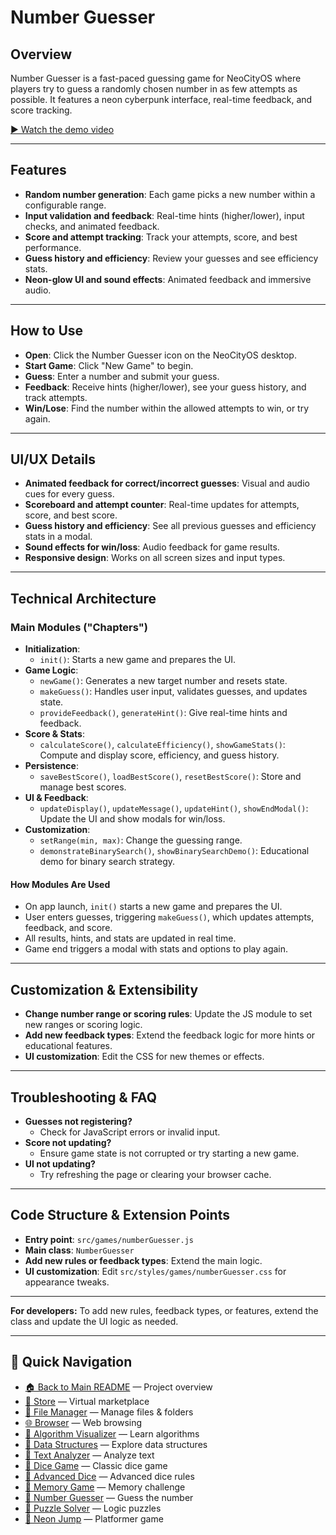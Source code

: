 # Number Guesser

## Overview
Number Guesser is a fast-paced guessing game for NeoCityOS where players try to guess a randomly chosen number in as few attempts as possible. It features a neon cyberpunk interface, real-time feedback, and score tracking.

[▶️ Watch the demo video](../../number-guesser-vid.mp4)

---

## Features
- **Random number generation**: Each game picks a new number within a configurable range.
- **Input validation and feedback**: Real-time hints (higher/lower), input checks, and animated feedback.
- **Score and attempt tracking**: Track your attempts, score, and best performance.
- **Guess history and efficiency**: Review your guesses and see efficiency stats.
- **Neon-glow UI and sound effects**: Animated feedback and immersive audio.

---

## How to Use
- **Open**: Click the Number Guesser icon on the NeoCityOS desktop.
- **Start Game**: Click "New Game" to begin.
- **Guess**: Enter a number and submit your guess.
- **Feedback**: Receive hints (higher/lower), see your guess history, and track attempts.
- **Win/Lose**: Find the number within the allowed attempts to win, or try again.

---

## UI/UX Details
- **Animated feedback for correct/incorrect guesses**: Visual and audio cues for every guess.
- **Scoreboard and attempt counter**: Real-time updates for attempts, score, and best score.
- **Guess history and efficiency**: See all previous guesses and efficiency stats in a modal.
- **Sound effects for win/loss**: Audio feedback for game results.
- **Responsive design**: Works on all screen sizes and input types.

---

## Technical Architecture

### Main Modules ("Chapters")
- **Initialization**:
  - `init()`: Starts a new game and prepares the UI.
- **Game Logic**:
  - `newGame()`: Generates a new target number and resets state.
  - `makeGuess()`: Handles user input, validates guesses, and updates state.
  - `provideFeedback()`, `generateHint()`: Give real-time hints and feedback.
- **Score & Stats**:
  - `calculateScore()`, `calculateEfficiency()`, `showGameStats()`: Compute and display score, efficiency, and guess history.
- **Persistence**:
  - `saveBestScore()`, `loadBestScore()`, `resetBestScore()`: Store and manage best scores.
- **UI & Feedback**:
  - `updateDisplay()`, `updateMessage()`, `updateHint()`, `showEndModal()`: Update the UI and show modals for win/loss.
- **Customization**:
  - `setRange(min, max)`: Change the guessing range.
  - `demonstrateBinarySearch()`, `showBinarySearchDemo()`: Educational demo for binary search strategy.

#### How Modules Are Used
- On app launch, `init()` starts a new game and prepares the UI.
- User enters guesses, triggering `makeGuess()`, which updates attempts, feedback, and score.
- All results, hints, and stats are updated in real time.
- Game end triggers a modal with stats and options to play again.

---

## Customization & Extensibility
- **Change number range or scoring rules**: Update the JS module to set new ranges or scoring logic.
- **Add new feedback types**: Extend the feedback logic for more hints or educational features.
- **UI customization**: Edit the CSS for new themes or effects.

---

## Troubleshooting & FAQ
- **Guesses not registering?**
  - Check for JavaScript errors or invalid input.
- **Score not updating?**
  - Ensure game state is not corrupted or try starting a new game.
- **UI not updating?**
  - Try refreshing the page or clearing your browser cache.

---

## Code Structure & Extension Points
- **Entry point**: `src/games/numberGuesser.js`
- **Main class**: `NumberGuesser`
- **Add new rules or feedback types**: Extend the main logic.
- **UI customization**: Edit `src/styles/games/numberGuesser.css` for appearance tweaks.

---

**For developers:**
To add new rules, feedback types, or features, extend the class and update the UI logic as needed. 

---

## 🔗 Quick Navigation

- [🏠 Back to Main README](../../README.md) — Project overview
- [🛒 Store](./Store.md) — Virtual marketplace
- [📁 File Manager](./FileManager.md) — Manage files & folders
- [🌐 Browser](./Browser.md) — Web browsing
- [🧮 Algorithm Visualizer](./AlgorithmVisualizer.md) — Learn algorithms
- [🧱 Data Structures](./DataStructures.md) — Explore data structures
- [📝 Text Analyzer](./TextAnalyzer.md) — Analyze text
- [🎲 Dice Game](./DiceGame.md) — Classic dice game
- [🎲 Advanced Dice](./AdvancedDice.md) — Advanced dice rules
- [🧠 Memory Game](./MemoryGame.md) — Memory challenge
- [🔢 Number Guesser](./NumberGuesser.md) — Guess the number
- [🧩 Puzzle Solver](./PuzzleSolver.md) — Logic puzzles
- [🚀 Neon Jump](./NeonJump.md) — Platformer game 